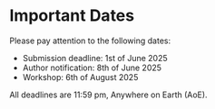 # Important Dates
Please pay attention to the following dates:

 * Submission deadline: 1st of June 2025
 * Author notification: 8th of June 2025
 * Workshop: 6th of August 2025

All deadlines are 11:59 pm, Anywhere on Earth (AoE).
